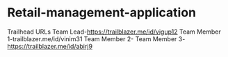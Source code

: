 # Retail-management-application
Trailhead URLs
Team Lead-https://trailblazer.me/id/vigup12
Team Member 1-trailblazer.me/id/vinim31
Team Member 2-
Team Member 3-https://trailblazer.me/id/abirj9
